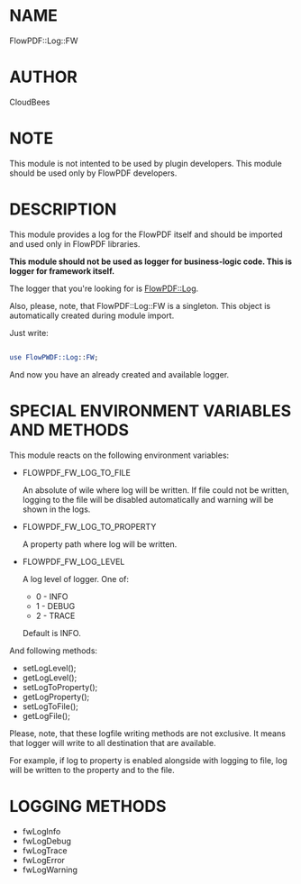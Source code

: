 # NAME

FlowPDF::Log::FW

# AUTHOR

CloudBees

# NOTE

This module is not intented to be used by plugin developers. This module should be used only by FlowPDF developers.

# DESCRIPTION

This module provides a log for the FlowPDF itself and should be imported and used only in FlowPDF libraries.

**This module should not be used as logger for business-logic code. This is logger for framework itself.**

The logger that you're looking for is [FlowPDF::Log](/doc/md/FlowPDF/Log.md).

Also, please, note, that FlowPDF::Log::FW is a singleton. This object is automatically created during module import.

Just write:

```perl

use FlowPWDF::Log::FW;

```

And now you have an already created and available logger.

# SPECIAL ENVIRONMENT VARIABLES AND METHODS

This module reacts on the following environment variables:

- FLOWPDF\_FW\_LOG\_TO\_FILE

    An absolute of wile where log will be written. If file could not be written, logging to the file will be disabled automatically
    and warning will be shown in the logs.

- FLOWPDF\_FW\_LOG\_TO\_PROPERTY

    A property path where log will be written.

- FLOWPDF\_FW\_LOG\_LEVEL

    A log level of logger. One of:

    - 0 - INFO
    - 1 - DEBUG
    - 2 - TRACE

    Default is INFO.

And following methods:

- setLogLevel();
- getLogLevel();
- setLogToProperty();
- getLogProperty();
- setLogToFile();
- getLogFile();

Please, note, that these logfile writing methods are not exclusive. It means that logger will write to all destination that are available.

For example, if log to property is enabled alongside with logging to file, log will be written to the property and to the file.

# LOGGING METHODS

- fwLogInfo
- fwLogDebug
- fwLogTrace
- fwLogError
- fwLogWarning